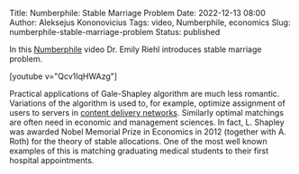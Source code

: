Title: Numberphile: Stable Marriage Problem
Date: 2022-12-13 08:00
Author: Aleksejus Kononovicius
Tags: video, Numberphile, economics
Slug: numberphile-stable-marriage-problem
Status: published

In this [Numberphile](https://www.youtube.com/channel/UCoxcjq-8xIDTYp3uz647V5A)
video Dr. Emily Riehl introduces stable marriage problem.

[youtube v="Qcv1IqHWAzg"]

Practical applications of Gale-Shapley algorithm are much less romantic.
Variations of the algorithm is used to, for example, optimize assignment of
users to servers in [content delivery
networks](https://en.wikipedia.org/wiki/Content_delivery_network). Similarly
optimal matchings are often need in economic and management sciences. In
fact, L. Shapley was awarded Nobel Memorial Prize in Economics in 2012
(together with A. Roth) for the theory of stable allocations. One of the
most well known examples of this is matching graduating medical students to
their first hospital appointments.
